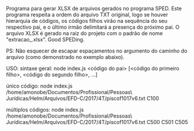 Programa para gerar XLSX de arquivos gerados no programa SPED.
Este programa respeita a ordem do arquivo TXT original, logo
se houver hierarquia de códigos, os códigos filhos virão na
sequência do seu respectivo pai, e o último irmão delimitará
a presença do próximo pai.
O arquivo XLSX é gerado na raiz do projeto com o padrão de nome
"extracao_<codigo de data>.xlsx".
Good SPEDing.

PS: Não esquecer de escapar espaçamentos no argumento do caminho
do arquivo (como demonstrado no exemplo abaixo).

USO:
sintaxe geral:
node index.js <caminho do arquivo txt> <código do pai> [<código do primeiro filho>, <código do segundo filho>, ...]

único código:
node index.js /home/amonobe/Documentos/Profissional/Pessoas\ Jurídicas/Helm/Arquivos/EFD-C/2017/4T/piscof1017v6.txt C100

múltiplos códigos:
node index.js /home/amonobe/Documentos/Profissional/Pessoas\ Jurídicas/Helm/Arquivos/EFD-C/2017/4T/piscof1017v6.txt C500 C501 C505
